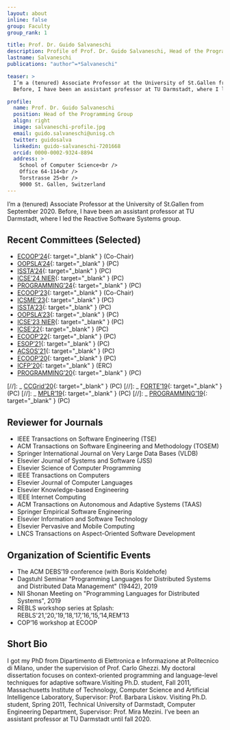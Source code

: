 ```yaml
---
layout: about
inline: false
group: Faculty
group_rank: 1

title: Prof. Dr. Guido Salvaneschi
description: Profile of Prof. Dr. Guido Salvaneschi, Head of the Programming Group.
lastname: Salvaneschi
publications: "author^=*Salvaneschi"

teaser: >
  I’m a (tenured) Associate Professor at the University of St.Gallen from September 2020.
  Before, I have been an assistant professor at TU Darmstadt, where I led the Reactive Software Systems group.

profile:
  name: Prof. Dr. Guido Salvaneschi
  position: Head of the Programming Group
  align: right
  image: salvaneschi-profile.jpg
  email: guido.salvaneschi@unisg.ch
  twitter: guidosalva
  linkedin: guido-salvaneschi-7201668
  orcid: 0000-0002-9324-8894
  address: >
    School of Computer Science<br />
    Office 64-114<br />
    Torstrasse 25<br />
    9000 St. Gallen, Switzerland
---
```


I’m a (tenured) Associate Professor at the University of St.Gallen from September 2020.
Before, I have been an assistant professor at TU Darmstadt, where I led the Reactive Software Systems group.

## Recent Committees (Selected)

- [ECOOP’24](https://conf.researchr.org/home/ecoop-2024){: target="\_blank" } (Co-Chair)
- [OOPSLA’24](https://2024.splashcon.org/){: target="\_blank" } (PC)
- [ISSTA’24](https://conf.researchr.org/home/issta-2024){: target="\_blank" } (PC)
- [ICSE’24 NIER](https://conf.researchr.org/home/icse-2024){: target="\_blank" } (PC)
- [PROGRAMMING’24](https://2024.programming-conference.org/){: target="\_blank" } (PC)
- [ECOOP’23](https://conf.researchr.org/home/ecoop-2022){: target="\_blank" } (Co-Chair)
- [ICSME’23](https://conf.researchr.org/home/icsme-2023){: target="\_blank" } (PC)
- [ISSTA’23](https://conf.researchr.org/home/issta-2023){: target="\_blank" } (PC)
- [OOPSLA’23](https://2023.splashcon.org/){: target="\_blank" } (PC)
- [ICSE’23 NIER](https://conf.researchr.org/home/icse-2023){: target="\_blank" } (PC)
- [ICSE’22](https://conf.researchr.org/home/icse-2022){: target="\_blank" } (PC)
- [ECOOP’22](https://conf.researchr.org/home/ecoop-2022){: target="\_blank" } (PC)
- [ESOP’21](https://etaps.org/2021/esop){: target="\_blank" } (PC)
- [ACSOS'21](https://conf.researchr.org/home/acsos-2021){: target="\_blank" } (PC)
- [ECOOP’20](https://2020.ecoop.org/){: target="\_blank" } (PC)
- [ICFP’20](https://icfp20.sigplan.org/){: target="\_blank" } (ERC)
- [PROGRAMMING’20](https://2020.programming-conference.org/){: target="\_blank" } (PC)

[//]: _ [CCGrid’20](http://cloudbus.org/ccgrid2020/){: target="\_blank" } (PC)
[//]: _ [FORTE’19](http://www.discotec.org/2019/forte.html){: target="\_blank" } (PC)
[//]: _ [MPLR’19](https://conf.researchr.org/home/mplr-2019){: target="\_blank" } (PC)
[//]: _ [PROGRAMMING’19](https://2019.programming-conference.org/){: target="\_blank" } (PC)

## Reviewer for Journals

- IEEE Transactions on Software Engineering (TSE)
- ACM Transactions on Software Engineering and Methodology (TOSEM)
- Springer International Journal on Very Large Data Bases (VLDB)
- Elsevier Journal of Systems and Software (JSS)
- Elsevier Science of Computer Programming
- IEEE Transactions on Computers
- Elsevier Journal of Computer Languages
- Elsevier Knowledge-based Engineering
- IEEE Internet Computing
- ACM Transactions on Autonomous and Adaptive Systems (TAAS)
- Springer Empirical Software Engineering
- Elsevier Information and Software Technology
- Elsevier Pervasive and Mobile Computing
- LNCS Transactions on Aspect-Oriented Software Development

## Organization of Scientific Events

- The ACM DEBS’19 conference (with Boris Koldehofe)
- Dagstuhl Seminar "Programming Languages for Distributed Systems and Distributed Data Management" (19442), 2019
- NII Shonan Meeting on "Programming Languages for Distributed Systems", 2019
- REBLS workshop series at Splash: REBLS'21,'20,'19,’18,’17,’16,’15,’14,REM’13
- COP’16 workshop at ECOOP

## Short Bio

I got my PhD from Dipartimento di Elettronica e Informazione at Politecnico di Milano, under the supervision of Prof. Carlo Ghezzi. My doctoral dissertation focuses on context-oriented programming and language-level techniques for adaptive software.Visiting Ph.D. student, Fall 2011, Massachusetts Institute of Technology, Computer Science and Artificial Intelligence Laboratory, Supervisor: Prof. Barbara Liskov. Visiting Ph.D. student, Spring 2011, Technical University of Darmstadt, Computer Engineering Department, Supervisor: Prof. Mira Mezini. I’ve been an assistant professor at TU Darmstadt until fall 2020.
